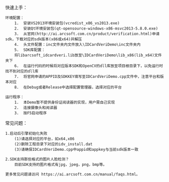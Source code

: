 快速上手：

    环境配置：
		1.	安装VS2013环境安装包(vcredist_x86_vs2013.exe)
		2.	安装Qt环境安装包(qt-opensource-windows-x86-msvc2013-5.8.0.exe)
		3.	从官网(http://ai.arcsoft.com.cn/product/verification.html)申请sdk，下载对应的sdk版本(x86或x64)并解压
		4.	头文件配置：inc文件夹内文件放入\IDCardVeriDemo\inc文件夹内
		5.	SDK库配置：
		将libarcsoft_idcardveri.lib放至\IDCardVeriDemo\lib_x86(lib_x64)文件夹下
		6.	在运行代码的时候将对应版本SDK和OpenCV的dll库放至项目根目录下，以免运行时找不到对应的dll库
		7.	将官网申请的APPID及SDKKEY填写至IDCardVeriDemo.cpp文件中，注意平台和版本对应
		8.	在Debug或者Release中选择配置管理器，选择对应的平台

    运行程序：
		1.	本Demo暂不提供身份证阅读器的实现，用户需自己实现
		2.	连接摄像头和阅读器
		3.	按F5启动程序

常见问题：

	1.启动后引擎初始化失败	
		(1)请选择对应的平台，如x64,x86 
		(2)删除工程目录下对应的idv_install.dat
		(3)请确保IDCardVeriDemo.cpp中appid和appkey与当前sdk版本一致 

	2.SDK支持那些格式的图片人脸检测？	
		目前SDK支持的图片格式有jpg，jpeg，png，bmp等。
    
    更多常见问题请访问 https://ai.arcsoft.com.cn/manual/faqs.html。
